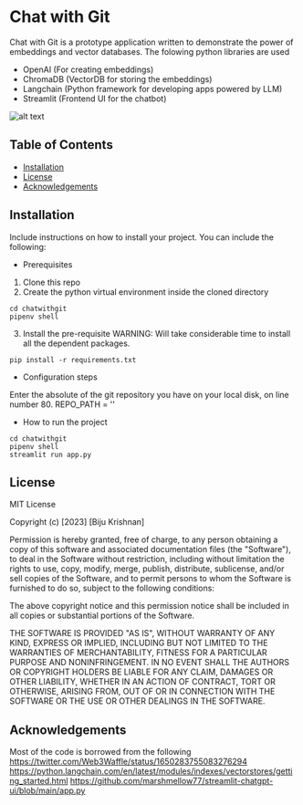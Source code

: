 # Chat with Git

Chat with Git is a prototype application written to demonstrate the power of embeddings and vector databases.
The folowing python libraries are used
- OpenAI (For creating embeddings)
- ChromaDB (VectorDB for storing the embeddings)
- Langchain (Python framework for developing apps powered by LLM)
- Streamlit (Frontend UI for the chatbot)

![alt text](assets/code_chat_screenshot.png.png "Code GPT Screenshot")


## Table of Contents

- [Installation](#installation)
- [License](#license)
- [Acknowledgements](#acknowledgements)

## Installation

Include instructions on how to install your project. You can include the following:

- Prerequisites
1. Clone this repo
2. Create the python virtual environment inside the cloned directory
```console
cd chatwithgit
pipenv shell
```

3. Install the pre-requisite 
WARNING: Will take considerable time to install all the dependent packages.

```console
pip install -r requirements.txt
```

- Configuration steps

Enter the absolute of the git repository you have on your local disk, on line number 80.
    REPO_PATH = '<Enter absolute path of your local git repo>'


- How to run the project
```console
cd chatwithgit
pipenv shell
streamlit run app.py
```

## License

MIT License

Copyright (c) [2023] [Biju Krishnan]

Permission is hereby granted, free of charge, to any person obtaining a copy of this software and associated documentation files (the "Software"), to deal in the Software without restriction, including without limitation the rights to use, copy, modify, merge, publish, distribute, sublicense, and/or sell copies of the Software, and to permit persons to whom the Software is furnished to do so, subject to the following conditions:

The above copyright notice and this permission notice shall be included in all copies or substantial portions of the Software.

THE SOFTWARE IS PROVIDED "AS IS", WITHOUT WARRANTY OF ANY KIND, EXPRESS OR IMPLIED, INCLUDING BUT NOT LIMITED TO THE WARRANTIES OF MERCHANTABILITY, FITNESS FOR A PARTICULAR PURPOSE AND NONINFRINGEMENT. IN NO EVENT SHALL THE AUTHORS OR COPYRIGHT HOLDERS BE LIABLE FOR ANY CLAIM, DAMAGES OR OTHER LIABILITY, WHETHER IN AN ACTION OF CONTRACT, TORT OR OTHERWISE, ARISING FROM, OUT OF OR IN CONNECTION WITH THE SOFTWARE OR THE USE OR OTHER DEALINGS IN THE SOFTWARE.


## Acknowledgements

Most of the code is borrowed from the following
https://twitter.com/Web3Waffle/status/1650283755083276294
https://python.langchain.com/en/latest/modules/indexes/vectorstores/getting_started.html
https://github.com/marshmellow77/streamlit-chatgpt-ui/blob/main/app.py